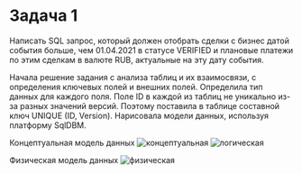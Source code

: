 # Задача 1
Написать SQL запрос, который должен отобрать сделки с бизнес датой события больше, чем 01.04.2021 в статусе VERIFIED и плановые платежи по этим сделкам в валюте RUB, актуальные на эту дату события.

Начала решение задания с анализа таблиц и их взаимосвязи, с определения ключевых полей и внешних полей.
Определила тип данных для каждого поля. Поле ID в каждой из таблиц не уникально из-за разных значений версий. Поэтому поставила в таблице составной ключ UNIQUE (ID, Version).
Нарисовала модели данных, используя платформу SqlDBM.

Концептуальная модель данных
![концептуальная](https://user-images.githubusercontent.com/108063450/192090473-df605d16-f7d4-4dbc-8a47-77fabeb761e8.png)
![логическая](https://user-images.githubusercontent.com/108063450/192090480-48f159ed-e499-4836-b47c-2e650d252976.png)

Физическая модель данных
![физическая](https://user-images.githubusercontent.com/108063450/192090499-e91db009-4922-48a6-9f56-4f3d19721e75.png)
